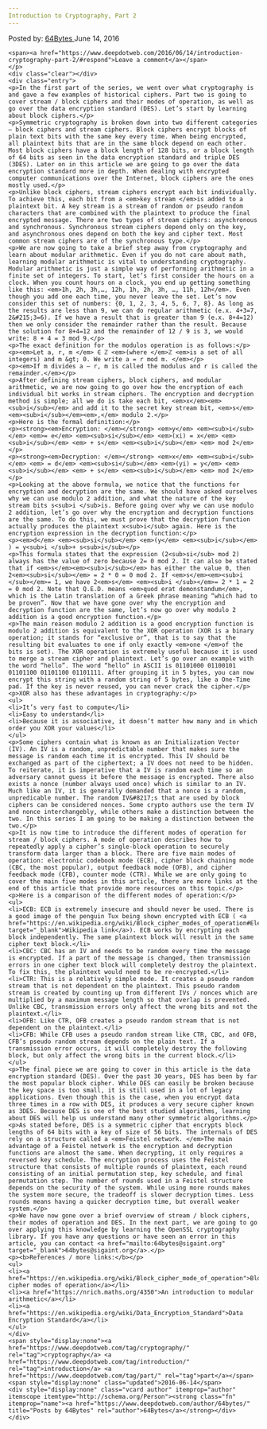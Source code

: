 ```yaml
---
Introduction to Cryptography, Part 2
---
```

<article class="post-listing post-14385 post type-post status-publish format-standard has-post-thumbnail hentry  tag-cryptography tag-introduction tag-part">
    <div class="post-inner">
        <span>Posted by: <a href="https://www.deepdotweb.com/author/64bytes/" title="">64Bytes </a></span>
    <span>June 14, 2016</span>
    
    <span><a href="https://www.deepdotweb.com/2016/06/14/introduction-cryptography-part-2/#respond">Leave a comment</a></span>
    </p>
    <div class="clear"></div>
    <div class="entry">
    <p>In the first part of the series, we went over what cryptography is and gave a few examples of historical ciphers. Part two is going to cover stream / block ciphers and their modes of operation, as well as go over the data encryption standard (DES). Let’s start by learning about block ciphers.</p>
    <p>Symmetric cryptography is broken down into two different categories – block ciphers and stream ciphers. Block ciphers encrypt blocks of plain text bits with the same key every time. When being encrypted, all plaintext bits that are in the same block depend on each other. Most block ciphers have a block length of 128 bits, or a block length of 64 bits as seen in the data encryption standard and triple DES (3DES). Later on in this article we are going to go over the data encryption standard more in depth. When dealing with encrypted computer communications over the Internet, block ciphers are the ones mostly used.</p>
    <p>Unlike block ciphers, stream ciphers encrypt each bit individually. To achieve this, each bit from a <em>key stream </em>is added to a plaintext bit. A key stream is a stream of random or pseudo random characters that are combined with the plaintext to produce the final encrypted message. There are two types of stream ciphers: asynchronous and synchronous. Synchronous stream ciphers depend only on the key, and asynchronous ones depend on both the key and cipher text. Most common stream ciphers are of the synchronous type.</p>
    <p>We are now going to take a brief step away from cryptography and learn about modular arithmetic. Even if you do not care about math, learning modular arithmetic is vital to understanding cryptography. Modular arithmetic is just a simple way of performing arithmetic in a finite set of integers. To start, let’s first consider the hours on a clock. When you count hours on a clock, you end up getting something like this: <em>1h, 2h, 3h,…, 12h, 1h, 2h, 3h, …, 11h, 12h</em>. Even though you add one each time, you never leave the set. Let’s now consider this set of numbers: {0, 1, 2, 3, 4, 5, 6, 7, 8}. As long as the results are less than 9, we can do regular arithmetic (e.x. 4+3=7, 2&#215;3=6). If we have a result that is greater than 9 (e.x. 8+4=12) then we only consider the remainder rather than the result. Because the solution for 8+4=12 and the remainder of 12 / 9 is 3, we would write: 8 + 4 = 3 mod 9.</p>
    <p>The exact definition for the modulos operation is as follows:</p>
    <p><em>Let a, r, m </em> ∈ ℤ <em>(where </em>ℤ <em>is a set of all integers) and m &gt; 0. We write a = r mod m. </em></p>
    <p><em>If m divides a – r, m is called the modulus and r is called the remainder.</em></p>
    <p>After defining stream ciphers, block ciphers, and modular arithmetic, we are now going to go over how the encryption of each individual bit works in stream ciphers. The encryption and decryption method is simple; all we do is take each bit, <em>x</em><em><sub>i</sub></em> and add it to the secret key stream bit, <em>s</em><em><sub>i</sub></em><em>,</em> modulo 2.</p>
    <p>Here is the formal definition:</p>
    <p><strong><em>Encryption: </em></strong> <em>y</em> <em><sub>i</sub></em> <em>= e</em> <em><sub>si</sub></em> <em>(xi) = x</em> <em><sub>i</sub></em> <em> + s</em> <em><sub>i</sub></em> <em> mod 2</em></p>
    <p><strong><em>Decryption: </em></strong> <em>x</em> <em><sub>i</sub></em> <em> = d</em> <em><sub>si</sub></em> <em>(yi) = y</em> <em><sub>i</sub></em> <em> + s</em> <em><sub>i</sub></em> <em> mod 2</em></p>
    <p>Looking at the above formula, we notice that the functions for encryption and decryption are the same. We should have asked ourselves why we can use modulo 2 addition, and what the nature of the key stream bits s<sub>i </sub>is. Before going over why we can use modulo 2 addition, let’s go over why the encryption and decryption functions are the same. To do this, we must prove that the decryption function actually produces the plaintext x<sub>i</sub> again. Here is the encryption expression in the decryption function:</p>
    <p><em>d</em> <em><sub>si</sub></em> <em>(y</em> <em><sub>i</sub></em> ) = y<sub>i </sub>+ s<sub>i</sub></p>
    <p>This formula states that the expression (2<sub>si</sub> mod 2) always has the value of zero because 2= 0 mod 2. It can also be stated that if <em>s</em><em><sub>i</sub></em> has either the value 0, then 2<em><sub>si</sub></em> = 2 * 0 = 0 mod 2. If <em>s</em><em><sub>i </sub></em>= 1, we have 2<em>s</em> <em><sub>i </sub></em>= 2 * 1 = 2 = 0 mod 2. Note that Q.E.D. means <em>quod erat demonstandum</em>, which is the Latin translation of a Greek phrase meaning “which had to be proven”. Now that we have gone over why the encryption and decryption function are the same, let’s now go over why modulo 2 addition is a good encryption function.</p>
    <p>The main reason modulo 2 addition is a good encryption function is modulo 2 addition is equivalent to the XOR operation (XOR is a binary operation; it stands for “exclusive or”, that is to say that the resulting bit evaluates to one if only exactly <em>one </em>of the bits is set). The XOR operation is extremely useful because it is used to merge a stream cipher and plaintext. Let’s go over an example with the word “hello”. The word “hello” in ASCII is 01101000 01100101 01101100 01101100 01101111. After grouping it in 5 bytes, you can now encrypt this string with a random string of 5 bytes, like a One-Time pad. If the key is never reused, you can never crack the cipher.</p>
    <p>XOR also has these advantages in cryptography:</p>
    <ul>
    <li>It’s very fast to compute</li>
    <li>Easy to understand</li>
    <li>Because it is associative, it doesn’t matter how many and in which order you XOR your values</li>
    </ul>
    <p>Some ciphers contain what is known as an Initialization Vector (IV). An IV is a random, unpredictable number that makes sure the message is random each time it is encrypted. This IV should be exchanged as part of the ciphertext; a IV does not need to be hidden. To reiterate, it is imperative that a IV is random each time so an adversary cannot guess it before the message is encrypted. There also exists a nonce (number always used once) which is similar to an IV. Much like an IV, it is generally demanded that a nonce is a random, unpredicable number. The random IV&#8217;s that are used by block ciphers can be considered nonces. Some crypto authors use the term IV and nonce interchangebly, while others make a distinction between the two. In this series I am going to be making a distinction between the two.</p>
    <p>It is now time to introduce the different modes of operation for stream / block ciphers. A mode of operation describes how to repeatedly apply a cipher’s single-block operation to securely transform data larger than a block. There are five main modes of operation: electronic codebook mode (ECB), cipher block chaining mode (CBC, the most popular), output feedback mode (OFB), and cipher feedback mode (CFB), counter mode (CTR). While we are only going to cover the main five modes in this article, there are more links at the end of this article that provide more resources on this topic.</p>
    <p>Here is a comparison of the different modes of operation:</p>
    <ul>
    <li>ECB: ECB is extremely insecure and should never be used. There is a good image of the penguin Tux being shown encrypted with ECB ( <a href="https://en.wikipedia.org/wiki/Block_cipher_modes_of_operation#Electronic_codebook_.28ECB.29" target="_blank">Wikipedia link</a>). ECB works by encrypting each block independently. The same plaintext block will result in the same cipher text block.</li>
    <li>CBC: CBC has an IV and needs to be random every time the message is encrypted. If a part of the message is changed, then transmission errors in one cipher text block will completely destroy the plaintext. To fix this, the plaintext would need to be re-encrypted.</li>
    <li>CTR: This is a relatively simple mode. It creates a pseudo random stream that is not dependent on the plaintext. This pseudo random stream is created by counting up from different IVs / nonces which are multiplied by a maximum message length so that overlap is prevented. Unlike CBC, transmission errors only affect the wrong bits and not the plaintext.</li>
    <li>OFB: Like CTR, OFB creates a pseudo random stream that is not dependent on the plaintext.</li>
    <li>CFB: While CFB uses a pseudo random stream like CTR, CBC, and OFB, CFB’s pseudo random stream depends on the plain text. If a transmission error occurs, it will completely destroy the following block, but only affect the wrong bits in the current block.</li>
    </ul>
    <p>The final piece we are going to cover in this article is the data encryption standard (DES). Over the past 30 years, DES has been by far the most popular block cipher. While DES can easily be broken because the key space is too small, it is still used in a lot of legacy applications. Even though this is the case, when you encrypt data three times in a row with DES, it produces a very secure cipher known as 3DES. Because DES is one of the best studied algorithms, learning about DES will help us understand many other symmetric algorithms.</p>
    <p>As stated before, DES is a symmetric cipher that encrypts block lengths of 64 bits with a key of size of 56 bits. The internals of DES rely on a structure called a <em>Feistel network. </em>The main advantage of a Feistel network is the encryption and decryption functions are almost the same. When decrypting, it only requires a reversed key schedule. The encryption process uses the Feistel structure that consists of multiple rounds of plaintext, each round consisting of an initial permutation step, key schedule, and final permutation step. The number of rounds used in a Feistel structure depends on the security of the system. While using more rounds makes the system more secure, the tradeoff is slower decryption times. Less rounds means having a quicker decryption time, but overall weaker system.</p>
    <p>We have now gone over a brief overview of stream / block ciphers, their modes of operation and DES. In the next part, we are going to go over applying this knowledge by learning the OpenSSL cryptography library. If you have any questions or have seen an error in this article, you can contact <a href="mailto:64bytes@sigaint.org" target="_blank">64bytes@sigaint.org</a>.</p>
    <p><b>References / more links:</b></p>
    <ul>
    <li><a href="https://en.wikipedia.org/wiki/Block_cipher_mode_of_operation">Block cipher modes of operation</a></li>
    <li><a href="https://nrich.maths.org/4350">An introduction to modular arithmetic</a></li>
    <li><a href="https://en.wikipedia.org/wiki/Data_Encryption_Standard">Data Encryption Standard</a></li>
    </ul>
    </div>
    <span style="display:none"><a href="https://www.deepdotweb.com/tag/cryptography/" rel="tag">cryptography</a> <a href="https://www.deepdotweb.com/tag/introduction/" rel="tag">introduction</a> <a href="https://www.deepdotweb.com/tag/part/" rel="tag">part</a></span> <span style="display:none" class="updated">2016-06-14</span>
    <div style="display:none" class="vcard author" itemprop="author" itemscope itemtype="http://schema.org/Person"><strong class="fn" itemprop="name"><a href="https://www.deepdotweb.com/author/64bytes/" title="Posts by 64Bytes" rel="author">64Bytes</a></strong></div>
    </div>
</article>

